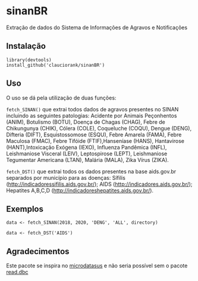 # sinanBR

Extração de dados do Sistema de Informações de Agravos e Notificações

## Instalação

```
library(devtools)
install_github('clauciorank/sinanBR')

```

## Uso 

O uso se dá pela utilização de duas funções:

```fetch_SINAN()``` que extrai todos dados de agravos presentes no SINAN incluindo as seguintes patologias: Acidente por Animais Peçonhentos (ANIM), Botulismo (BOTU), Doença de Chagas (CHAG), Febre de Chikungunya (CHIK), Cólera (COLE), Coqueluche (COQU), Dengue (DENG), Difteria (DIFT), Esquistossomose (ESQU), Febre Amarela (FAMA), Febre Maculosa (FMAC), Febre Tifóide (FTIF),Hanseníase (HANS), Hantavirose (HANT),Intoxicação Exógena (IEXO), Influenza Pandêmica (INFL), Leishmaniose Visceral (LEIV),	Leptospirose (LEPT), Leishmaniose Tegumentar Americana (LTAN), Malária (MALA), Zika Vírus (ZIKA).
	
```fetch_DST()``` que extrai todos os dados presentes na base aids.gov.br separados por município para as doenças: Sífilis (http://indicadoressifilis.aids.gov.br/); AIDS (http://indicadores.aids.gov.br/); Hepatites A,B,C,D (http://indicadoreshepatites.aids.gov.br/). 

## Exemplos

``` data <- fetch_SINAN(2018, 2020, 'DENG', 'ALL', directory) ```

``` data <- fetch_DST('AIDS') ```


## Agradecimentos

Este pacote se inspira no [microdatasus](https://github.com/rfsaldanha/microdatasus) e não seria possível sem o pacote [read.dbc](https://cran.r-project.org/web/packages/read.dbc/index.html)



